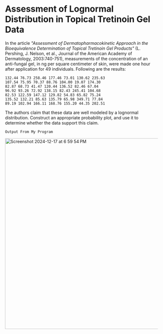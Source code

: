 
# Assessment of Lognormal Distribution in Topical Tretinoin Gel Data

In the article *"Assessment of Dermatopharmacokinetic Approach in the Bioequivalence Determination of Topical Tretinoin Gel Products"* (L. Pershing, J. Nelson, et al., Journal of the American Academy of Dermatology, 2003:740-751), measurements of the concentration of an anti-fungal gel, in ng per square centimeter of skin, were made one hour after application for 49 individuals. Following are the results:

```
132.44 76.73 258.46 177.46 73.01 130.62 235.63
107.54 75.95 70.37 88.76 104.00 19.07 174.30
82.87 68.73 41.47 120.44 136.52 82.46 67.04
96.92 93.26 72.92 138.15 82.43 245.41 104.68
82.53 122.59 147.12 129.82 54.83 65.82 75.24
135.52 132.21 85.63 135.79 65.98 349.71 77.84
89.19 102.94 166.11 168.76 155.20 44.35 202.51
```

The authors claim that these data are well modeled by a lognormal distribution. Construct an appropriate probability plot, and use it to determine whether the data support this claim.

```
Output From My Program
```

<img width="627" alt="Screenshot 2024-12-17 at 6 59 54 PM" src="https://github.com/user-attachments/assets/8d42a1c8-91e3-4b40-81f3-669cfbba03a6" />


